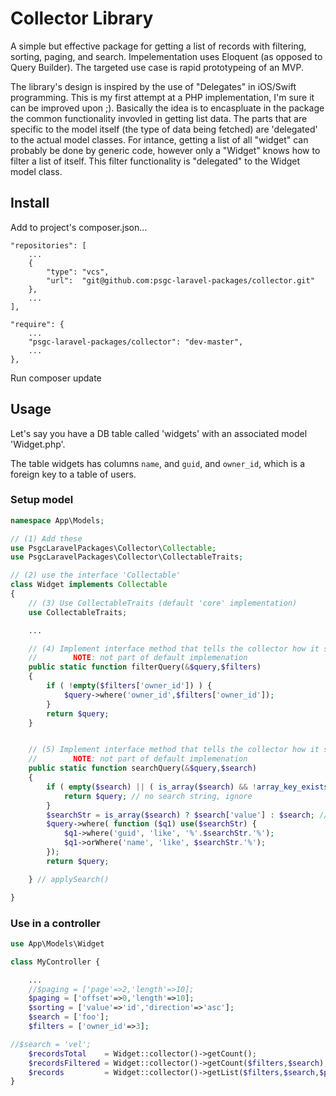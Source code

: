# Collector Library

A simple but effective package for getting a list of records with filtering, sorting, paging, and search. Impelementation uses Eloquent (as opposed to Query Builder). The targeted use case is rapid prototypeing of an MVP.

The library's design is inspired by the use of "Delegates" in iOS/Swift programming. This is my first attempt at a PHP implementation, I'm sure it can be improved upon ;). Basically the idea is to encaspluate in the package the common functionality invovled in getting list data. The parts that are specific to the model itself (the type of data being fetched) are 'delegated' to the actual model classes.  For intance, getting a list of all "widget" can probably be done by generic code, however only a "Widget" knows how to filter a list of itself. This filter functionality is "delegated" to the Widget model class.

## Install

Add to project's composer.json...

    "repositories": [
        ...
        {
            "type": "vcs",
            "url":  "git@github.com:psgc-laravel-packages/collector.git"
        },
        ...
    ],

    "require": {
        ...
        "psgc-laravel-packages/collector": "dev-master",
        ...
    },

Run composer update

## Usage

Let's say you have a DB table called 'widgets' with an associated model 'Widget.php'. 

The table widgets has columns `name`, and `guid`, and `owner_id`, which is a foreign key to a table of users.

### Setup model

```php
namespace App\Models;

// (1) Add these
use PsgcLaravelPackages\Collector\Collectable;
use PsgcLaravelPackages\Collector\CollectableTraits;

// (2) use the interface 'Collectable'
class Widget implements Collectable
{
    // (3) Use CollectableTraits (default 'core' implementation)
    use CollectableTraits;

    ...

    // (4) Implement interface method that tells the collector how it should 'filter' widgets...
    //        NOTE: not part of default implemenation
    public static function filterQuery(&$query,$filters)
    {
        if ( !empty($filters['owner_id']) ) {
            $query->where('owner_id',$filters['owner_id']);
        }
        return $query;
    }


    // (5) Implement interface method that tells the collector how it should 'search' widgets...
    //        NOTE: not part of default implemenation
    public static function searchQuery(&$query,$search)
    {
        if ( empty($search) || ( is_array($search) && !array_key_exists('value',$search) ) ) {
            return $query; // no search string, ignore
        }
        $searchStr = is_array($search) ? $search['value'] : $search; // latter is simple string
        $query->where( function ($q1) use($searchStr) {
            $q1->where('guid', 'like', '%'.$searchStr.'%');
            $q1->orWhere('name', 'like', $searchStr.'%');
        });
        return $query;

    } // applySearch()

}
```

### Use in a controller

```php
use App\Models\Widget

class MyController {

    ...
    //$paging = ['page'=>2,'length'=>10];
    $paging = ['offset'=>0,'length'=>10];
    $sorting = ['value'=>'id','direction'=>'asc'];
    $search = ['foo'];
    $filters = ['owner_id'=>3];

//$search = 'vel';
    $recordsTotal    = Widget::collector()->getCount();
    $recordsFiltered = Widget::collector()->getCount($filters,$search);
    $records         = Widget::collector()->getList($filters,$search,$paging,$sorting);
}
```
